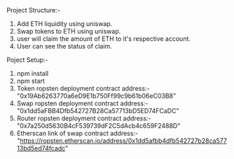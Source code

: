 Project Structure:-

1. Add ETH liquidity using uniswap.
2. Swap tokens to ETH using uniswap.
3. user will claim the amount of ETH to it's respective account.
4. User can see the status of claim.

Poject Setup:-

1. npm install
2. npm start
3. Token ropsten deployment contract address:- "0x19Ab6263770a6eD9E1b750Ff99c9b61b06eC03B8"
4. Swap ropsten deployment contract address:- "0x1dd5aFBB4Dfb542727B28Ca57713bD5ED74FCaDC"
5. Router ropsten deployment contract address:- "0x7a250d5630B4cF539739dF2C5dAcb4c659F2488D"
6. Etherscan link of swap contract address:- "https://ropsten.etherscan.io/address/0x1dd5afbb4dfb542727b28ca57713bd5ed74fcadc"